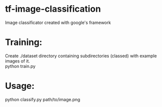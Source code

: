 # tf-image-classification
Image classificator created with google's framework
# Training:
Create ./dataset directory containing subdirectories (classed) with example images of it.  
python train.py
# Usage:
python classify.py path/to/image.png
